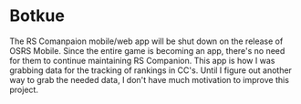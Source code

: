 # Botkue
The RS Comanpaion mobile/web app will be shut down on the release of OSRS Mobile. Since the entire game is becoming an app, there's no need for them to continue maintaining RS Companion. This app is how I was grabbing data for the tracking of rankings in CC's. Until I figure out another way to grab the needed data, I don't have much motivation to improve this project.
